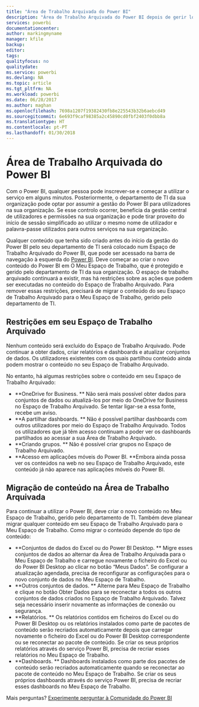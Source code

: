 ```yaml
---
title: "Área de Trabalho Arquivada do Power BI"
description: "Área de Trabalho Arquivada do Power BI depois de gerir locatários do Office 365"
services: powerbi
documentationcenter: 
author: markingmyname
manager: kfile
backup: 
editor: 
tags: 
qualityfocus: no
qualitydate: 
ms.service: powerbi
ms.devlang: NA
ms.topic: article
ms.tgt_pltfrm: NA
ms.workload: powerbi
ms.date: 06/28/2017
ms.author: maghan
ms.openlocfilehash: 7698a1207f19382430fb8e225543b32b6aebcd49
ms.sourcegitcommit: 6e693f9caf98385a2c45890cd0fbf2403f0dbb8a
ms.translationtype: HT
ms.contentlocale: pt-PT
ms.lasthandoff: 01/30/2018
---
```

# <a name="power-bi-archived-workspace"></a>Área de Trabalho Arquivada do Power BI
Com o Power BI, qualquer pessoa pode inscrever-se e começar a utilizar o serviço em alguns minutos.  Posteriormente, o departamento de TI da sua organização pode optar por assumir a gestão do Power BI para utilizadores na sua organização.  Se esse controlo ocorrer, beneficia da gestão central de utilizadores e permissões na sua organização e pode tirar proveito do início de sessão simplificado ao utilizar o mesmo nome de utilizador e palavra-passe utilizados para outros serviços na sua organização. 

Qualquer conteúdo que tenha sido criado antes do início da gestão do Power BI pelo seu departamento de TI será colocado num Espaço de Trabalho Arquivado do Power BI, que pode ser acessado na barra de navegação à esquerda do [Power BI](https://app.powerbi.com).  Deve começar ao criar o novo conteúdo do Power BI em O Meu Espaço de Trabalho, que é protegido e gerido pelo departamento de TI da sua organização.  O espaço de trabalho arquivado continuará a existir, mas há restrições sobre as ações que podem ser executadas no conteúdo do Espaço de Trabalho Arquivado.  Para remover essas restrições, precisará de migrar o conteúdo do seu Espaço de Trabalho Arquivado para o Meu Espaço de Trabalho, gerido pelo departamento de TI.

## <a name="restrictions-in-your-archived-workspace"></a>Restrições em seu Espaço de Trabalho Arquivado
Nenhum conteúdo será excluído do Espaço de Trabalho Arquivado.  Pode continuar a obter dados, criar relatórios e dashboards e atualizar conjuntos de dados.  Os utilizadores existentes com os quais partilhou conteúdo ainda podem mostrar o conteúdo no seu Espaço de Trabalho Arquivado.

No entanto, há algumas restrições sobre o conteúdo em seu Espaço de Trabalho Arquivado:

* **OneDrive for Business.  ** Não será mais possível obter dados para conjuntos de dados ou atualizá-los por meio do OneDrive for Business no Espaço de Trabalho Arquivado.  Se tentar ligar-se a essa fonte, recebe um aviso.
* **A partilhar dashboards.  ** Não é possível partilhar dashboards com outros utilizadores por meio do Espaço de Trabalho Arquivado.  Todos os utilizadores que já têm acesso continuam a poder ver os dashboards partilhados ao acessar a sua Área de Trabalho Arquivado.
* **Criando grupos.  ** Não é possível criar grupos no Espaço de Trabalho Arquivado.
* **Acesso em aplicações móveis do Power BI.  **Embora ainda possa ver os conteúdos na web no seu Espaço de Trabalho Arquivado, este conteúdo já não aparece nas aplicações móveis do Power BI.

## <a name="migrating-content-in-your-archived-workspace"></a>Migração de conteúdo na Área de Trabalho Arquivada
Para continuar a utilizar o Power BI, deve criar o novo conteúdo no Meu Espaço de Trabalho, gerido pelo departamento de TI.   Também deve planear migrar qualquer conteúdo em seu Espaço de Trabalho Arquivado para o Meu Espaço de Trabalho.  Como migrar o conteúdo depende do tipo de conteúdo:

* **Conjuntos de dados do Excel ou do Power BI Desktop.  ** Migre esses conjuntos de dados ao alternar da Área de Trabalho Arquivada para o Meu Espaço de Trabalho e carregue novamente o ficheiro do Excel ou do Power BI Desktop ao clicar no botão “Meus Dados”.  Se configurar a atualização agendada, precisa de reconfigurar as configurações para o novo conjunto de dados no Meu Espaço de Trabalho.
* **Outros conjuntos de dados.  ** Alterne para Meu Espaço de Trabalho e clique no botão Obter Dados para se reconectar a todos os outros conjuntos de dados criados no Espaço de Trabalho Arquivado.  Talvez seja necessário inserir novamente as informações de conexão ou segurança.
* **Relatórios.  ** Os relatórios contidos em ficheiros do Excel ou do Power BI Desktop ou os relatórios instalados como parte de pacotes de conteúdo serão recriados automaticamente depois que carregar novamente o ficheiro do Excel ou do Power BI Desktop correspondente ou se reconectar ao pacote de conteúdo.  Se criar os seus próprios relatórios através do serviço Power BI, precisa de recriar esses relatórios no Meu Espaço de Trabalho.
* **Dashboards.  ** Dashboards instalados como parte dos pacotes de conteúdo serão recriados automaticamente quando se reconectar ao pacote de conteúdo no Meu Espaço de Trabalho.  Se criar os seus próprios dashboards através do serviço Power BI, precisa de recriar esses dashboards no Meu Espaço de Trabalho.

Mais perguntas? [Experimente perguntar à Comunidade do Power BI](http://community.powerbi.com/)


